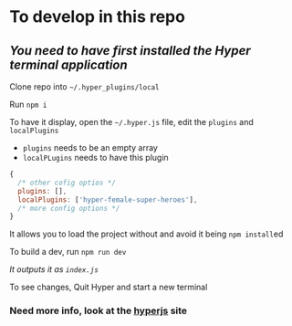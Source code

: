 # To develop in this repo
## ***You need to have first installed the Hyper terminal application*** 

Clone repo into  `~/.hyper_plugins/local`  

Run `npm i`  

To have it display, open the `~/.hyper.js` file, edit the `plugins` and `localPlugins`  

* `plugins` needs to be an empty array  
* `localPLugins` needs to have this plugin 

``` javascript
{
  /* other cofig optios */
  plugins: [],
  localPlugins: ['hyper-female-super-heroes'],
  /* more config options */
}
```

It allows you to load the project without and avoid it being `npm install`ed  

To build a dev, run `npm run dev`

*It outputs it as `index.js`*

To see changes, Quit Hyper and start a new terminal

### Need more info, look at the [hyperjs](https://hyper.is/)  site